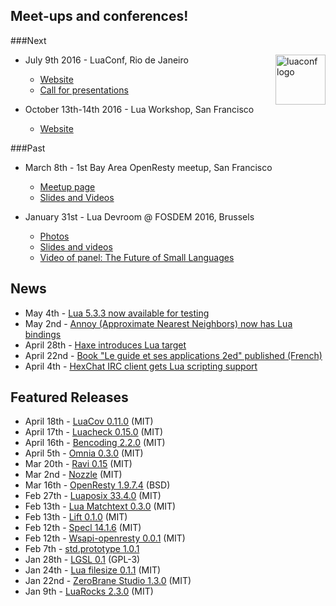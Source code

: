 ## Meet-ups and conferences!

###Next

[<img src="http://luaconf.com/pub/luaconf.png" alt="luaconf logo" width="80px" style="float: right"/>](http://luaconf.com)

* July 9th 2016 - LuaConf, Rio de Janeiro
     * [Website](http://luaconf.com)
     * [Call for presentations](http://bit.ly/1Q5pjXM)

* October 13th-14th 2016 - Lua Workshop, San Francisco
     * [Website](https://www.lua.org/wshop16.html)

###Past

* March 8th - 1st Bay Area OpenResty meetup, San Francisco
     * [Meetup page](http://www.meetup.com/Bay-Area-OpenResty-Meetup/)
     * [Slides and Videos](https://groups.google.com/d/msg/openresty-en/AoHxk8setFo/Ks0v4p-HEAAJ)

* January 31st - Lua Devroom @ FOSDEM 2016, Brussels
     * [Photos](https://goo.gl/photos/gSiwFvG9Xva8uEiJ9)
     * [Slides and videos](https://fosdem.org/2016/schedule/track/lua/)
     * [Video of panel: The Future of Small Languages](https://fosdem.org/2016/schedule/event/future_guile_lua/)


## News

* May 4th - [Lua 5.3.3 now available for testing]( http://www.lua.org/work/)
* May 2nd - [Annoy (Approximate Nearest Neighbors) now has Lua bindings](https://github.com/spotify/annoy/blob/master/README_Lua.md)
* April 28th - [Haxe introduces Lua target](http://haxe.org/blog/hello-lua)
* April 22nd - [Book "Le guide et ses applications 2ed" published (French)](http://www.d-booker.fr/lua-complet/372-le-guide-de-lua-et-ses-applications.html)
* April 4th - [HexChat IRC client gets Lua scripting support](https://github.com/hexchat/hexchat/)


## Featured Releases

* April 18th - [LuaCov 0.11.0](https://github.com/keplerproject/luacov/) (MIT)
* April 17th - [Luacheck 0.15.0](https://github.com/mpeterv/luacheck) (MIT)
* April 16th - [Bencoding 2.2.0](http://bitbucket.org/wilhelmy/lua-bencode/) (MIT)
* April 5th - [Omnia 0.3.0](https://github.com/tongson/omnia/) (MIT)
* Mar 20th - [Ravi 0.15](http://ravilang.org) (MIT)
* Mar 2nd - [Nozzle](https://github.com/ignacio/nozzle) (MIT)
* Mar 16th - [OpenResty 1.9.7.4](https://openresty.org) (BSD)
* Feb 27th - [Luaposix 33.4.0](https://github.com/luaposix/luaposix/) (MIT)
* Feb 13th - [Lua Matchtext 0.3.0](https://github.com/jcgoble3/lua-matchext) (MIT)
* Feb 13th - [Lift 0.1.0](https://github.com/tbastos/lift/) (MIT)
* Feb 12th - [Specl 14.1.6](http://gvvaughan.github.io/specl/) (MIT)
* Feb 12th - [Wsapi-openresty 0.0.1](https://github.com/ignacio/wsapi-openresty) (MIT)
* Feb 7th - [std.prototype 1.0.1](https://github.com/lua-stdlib/prototype)
* Jan 28th - [LGSL 0.1](http://ladc.github.io/lgsl/) (GPL-3)
* Jan 24th - [Lua filesize 0.1.1](https://github.com/starius/lua-filesize) (MIT)
* Jan 22nd - [ZeroBrane Studio 1.3.0](https://studio.zerobrane.com/) (MIT)
* Jan 9th - [LuaRocks 2.3.0](http://luarocks.org) (MIT)

